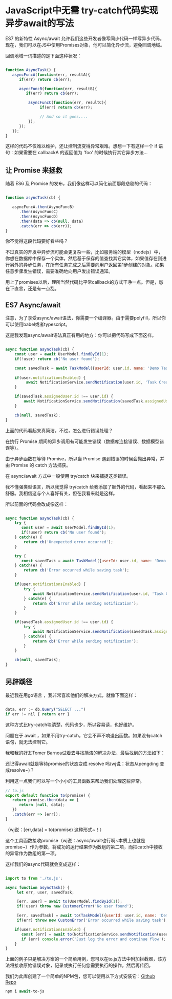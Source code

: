 # JavaScript中无需 try-catch代码实现异步await的写法

ES7 的新特性 Async/await 允许我们这些开发者像写同步代码一样写异步代码。现在，我们可以在JS中使用Promises对象，他可以简化异步流，避免回调地域。

回调地域一词描述的是下面这种状况：

```javascript

function AsyncTask() {
   asyncFuncA(function(err, resultA){
      if(err) return cb(err);

      asyncFuncB(function(err, resultB){
         if(err) return cb(err);

          asyncFuncC(function(err, resultC){
               if(err) return cb(err);

               // And so it goes....
          });
      });
   });
}

```

这样的代码不仅难以维护，还让控制流变得异常艰难。想想一下有这样一个 if 语句：如果需要在 callbackA 的返回值为 'foo' 的时候执行其它异步方法…

## 让 Promise 来拯救

随着  ES6 及 Promise 的发布，我们像这样可以简化前面那段悲剧的代码：

```javascript

function asyncTask(cb) {

   asyncFuncA.then(AsyncFuncB)
      .then(AsyncFuncC)
      .then(AsyncFuncD)
      .then(data => cb(null, data)
      .catch(err => cb(err));
}

```

你不觉得这段代码要好看些吗？

不过真实的开发中异步流可能会更复杂一些，比如服务端的模型（nodejs）中，你想在数据库中保存一个实体，然后基于保存的值查找其它实体，如果值存在则进行另外的异步任务，在所有任务完成之后需要向用户返回第1步创建的对象。如果任意步骤发生错误，需要准确地向用户发出错误通知。

用上了promises以后，理所当然代码比平常callback的方式干净一点。但是，恕在下直言，还是有一点乱。

## ES7 Async/await

注意，为了享受async/await语法，你需要一个编译器。由于需要polyfill，所以你可以使用babel或者typescript。

这是我发现async/await语法真正有用的地方：你可以把代码写成下面这样。

```javascript

async function asyncTask(cb) {
    const user = await UserModel.findById(1);
    if(!user) return cb('No user found');

    const savedTask = await TaskModel({userId: user.id, name: 'Demo Task'});
    
    if(user.notificationsEnabled) {
         await NotificationService.sendNotification(user.id, 'Task Created');  
    }

    if(savedTask.assignedUser.id !== user.id) {
        await NotificationService.sendNotification(savedTask.assignedUser.id, 'Task was created for you');
    }

    cb(null, savedTask);
}

```

上面的代码看起来真简洁，不过，怎么进行错误处理？

在执行 Promise 期间的异步调用有可能发生错误（数据库连接错误、数据模型错误等）。

由于异步函数在等待 Promise，所以当 Promise 遇到错误的时候会抛出异常，并由 Promise 的 catch 方法捕获。

在 async/await 方式中一般使用 try/catch 块来捕捉这类错误。

我不懂强类型语言，所以我觉得 try/catch 给我添加了额外的代码，看起来不那么舒服。我相信这与个人喜好有关，但在我看来就是这样。

所以前面的代码会改成像这样：

```javascript

async function asyncTask(cb) {
    try {
       const user = await UserModel.findById(1);
       if(!user) return cb('No user found');
    } catch(e) {
        return cb('Unexpected error occurred');
    }

    try {
       const savedTask = await TaskModel({userId: user.id, name: 'Demo Task'});
    } catch(e) {
        return cb('Error occurred while saving task');
    }

    if(user.notificationsEnabled) {
        try {
            await NotificationService.sendNotification(user.id, 'Task Created');  
        } catch(e) {
            return cb('Error while sending notification');
        }
    }

    if(savedTask.assignedUser.id !== user.id) {
        try {
            await NotificationService.sendNotification(savedTask.assignedUser.id, 'Task was created for you');
        } catch(e) {
            return cb('Error while sending notification');
        }
    }

    cb(null, savedTask);
}

```

## 另辟蹊径

最近我在用go语言 ，我非常喜欢他们的解决方式，就像下面这样：

```javascript

data, err := db.Query("SELECT ...")
if err != nil { return err }

```

这种方式比try-catch块清楚，代码也少，所以容易读，也好维护。

问题在于 await ，如果不用try-catch，它会不声不响退出函数。如果没有catch语句，就无法控制它。

我和我的好友Tomer Barnea试着去寻找简洁的解决办法，最后找到的方法如下：

还记得await就是等待promise的状态变成 resolve 吗(wj说：状态从pengding 变成resolve~)？

利用这一点我们可以写一个小小的工具函数来帮助我们处理这些异常。

```javascript
// to.js
export default function to(promise) {
   return promise.then(data => {
      return [null, data];
   })
   .catch(err => [err]);
}
```

（wj说：[err,data] = to(promise) 这种形式~！）

这个工具函数接收promise（wj说：async/await也行啊~本质上也就是promise~）作为参数，将成功的运行结果作为数组的第二项，而把catch中接收的异常作为数组的第一项。

这样我们的async代码就会变成这样：

```javascript

import to from './to.js';

async function asyncTask() {
     let err, user, savedTask;

     [err, user] = await to(UserModel.findById(1));
     if(!user) throw new CustomerError('No user found');

     [err, savedTask] = await to(TaskModel({userId: user.id, name: 'Demo Task'}));
     if(err) throw new CustomError('Error occurred while saving task');

    if(user.notificationsEnabled) {
       const [err] = await to(NotificationService.sendNotification(user.id, 'Task Created'));  
       if (err) console.error('Just log the error and continue flow');
    }
}

```

上面的例子只是解决方案的一个简单用例，您可以在to.js方法中附加拦截器，该方法将接收原始错误对象，记录或执行任何您需要执行的操作，然后再传回。

我们为此库创建了一个简单的NPM包，您可以使用以下方式安装它：[Github Repo](https://github.com/scopsy/await-to-js "标题")

```javascript
npm i await-to-js
```
